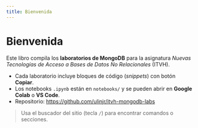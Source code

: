 ```yaml
---
title: Bienvenida
---
```


# Bienvenida

Este libro compila los **laboratorios de MongoDB** para la asignatura *Nuevas Tecnologías de Acceso a Bases de Datos No Relacionales* (ITVH).

- Cada laboratorio incluye bloques de código (*snippets*) con botón **Copiar**.
- Los notebooks `.ipynb` están en `notebooks/` y se pueden abrir en **Google Colab** o **VS Code**.
- Repositorio: <https://github.com/ulinjr/itvh-mongodb-labs>

> Usa el buscador del sitio (tecla `/`) para encontrar comandos o secciones.
